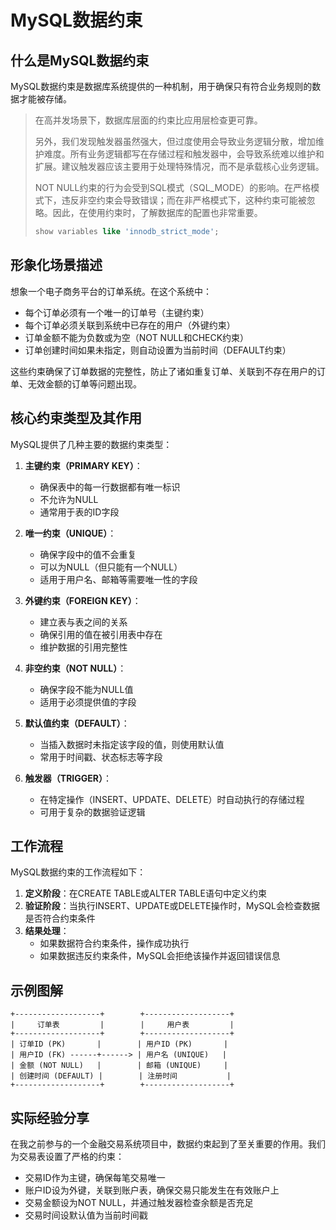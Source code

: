 # MySQL数据约束

## 什么是MySQL数据约束

MySQL数据约束是数据库系统提供的一种机制，用于确保只有符合业务规则的数据才能被存储。

> 在高并发场景下，数据库层面的约束比应用层检查更可靠。
>
> 另外，我们发现触发器虽然强大，但过度使用会导致业务逻辑分散，增加维护难度。所有业务逻辑都写在存储过程和触发器中，会导致系统难以维护和扩展。建议触发器应该主要用于处理特殊情况，而不是承载核心业务逻辑。
>
> NOT NULL约束的行为会受到SQL模式（SQL_MODE）的影响。在严格模式下，违反非空约束会导致错误；而在非严格模式下，这种约束可能被忽略。因此，在使用约束时，了解数据库的配置也非常重要。
>
> ```sql
> show variables like 'innodb_strict_mode';
> ```
>
> 

## 形象化场景描述

想象一个电子商务平台的订单系统。在这个系统中：
- 每个订单必须有一个唯一的订单号（主键约束）
- 每个订单必须关联到系统中已存在的用户（外键约束）
- 订单金额不能为负数或为空（NOT NULL和CHECK约束）
- 订单创建时间如果未指定，则自动设置为当前时间（DEFAULT约束）

这些约束确保了订单数据的完整性，防止了诸如重复订单、关联到不存在用户的订单、无效金额的订单等问题出现。

## 核心约束类型及其作用

MySQL提供了几种主要的数据约束类型：

1. **主键约束（PRIMARY KEY）**：
   - 确保表中的每一行数据都有唯一标识
   - 不允许为NULL
   - 通常用于表的ID字段

2. **唯一约束（UNIQUE）**：
   - 确保字段中的值不会重复
   - 可以为NULL（但只能有一个NULL）
   - 适用于用户名、邮箱等需要唯一性的字段

3. **外键约束（FOREIGN KEY）**：
   - 建立表与表之间的关系
   - 确保引用的值在被引用表中存在
   - 维护数据的引用完整性

4. **非空约束（NOT NULL）**：
   - 确保字段不能为NULL值
   - 适用于必须提供值的字段

5. **默认值约束（DEFAULT）**：
   - 当插入数据时未指定该字段的值，则使用默认值
   - 常用于时间戳、状态标志等字段

6. **触发器（TRIGGER）**：
   - 在特定操作（INSERT、UPDATE、DELETE）时自动执行的存储过程
   - 可用于复杂的数据验证逻辑

## 工作流程

MySQL数据约束的工作流程如下：

1. **定义阶段**：在CREATE TABLE或ALTER TABLE语句中定义约束
2. **验证阶段**：当执行INSERT、UPDATE或DELETE操作时，MySQL会检查数据是否符合约束条件
3. **结果处理**：
   - 如果数据符合约束条件，操作成功执行
   - 如果数据违反约束条件，MySQL会拒绝该操作并返回错误信息

## 示例图解

```
+-------------------+        +-------------------+
|     订单表         |        |     用户表         |
+-------------------+        +-------------------+
| 订单ID (PK)       |        | 用户ID (PK)       |
| 用户ID (FK) ------+------> | 用户名 (UNIQUE)   |
| 金额 (NOT NULL)   |        | 邮箱 (UNIQUE)     |
| 创建时间 (DEFAULT) |        | 注册时间           |
+-------------------+        +-------------------+
```

## 实际经验分享

在我之前参与的一个金融交易系统项目中，数据约束起到了至关重要的作用。我们为交易表设置了严格的约束：

- 交易ID作为主键，确保每笔交易唯一
- 账户ID设为外键，关联到账户表，确保交易只能发生在有效账户上
- 交易金额设为NOT NULL，并通过触发器检查余额是否充足
- 交易时间设默认值为当前时间戳

